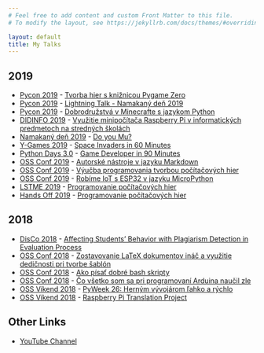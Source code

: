 ```yaml
---
# Feel free to add content and custom Front Matter to this file.
# To modify the layout, see https://jekyllrb.com/docs/themes/#overriding-theme-defaults

layout: default
title: My Talks
---
```


<!--{% assign slides = site.pages | where: "layout", "slide" | sort: "date" %}-->
<!--{% for item in slides %}-->
<!--<li>{{ item.title }}</li>-->
<!--{% endfor %}-->

## 2019

* [Pycon 2019](https://2019.pycon.sk/sk/) - [Tvorba hier s knižnicou Pygame Zero](2019/pycon/slides.html)
* [Pycon 2019](https://2019.pycon.sk/sk/) - [Lightning Talk - Namakaný deň 2019](2019/pycon/lightning.talk-namakany.den.2019.html)
* [Pycon 2019](https://2019.pycon.sk/sk/) - [Dobrodružstvá v Minecrafte s jazykom Python](2019/pycon/workshop-minecraft.html)
* [DIDINFO 2019](hhttp://www.didinfo.net/) - [Využitie minipočítača Raspberry Pi v informatických predmetoch na stredných školách](2019/didinfo/)
* [Namakaný deň 2019](hhttp://www.namakanyden.sk/2019/) - [Do you Mu?](2019/namakany.den/slides.html)
* [Y-Games 2019](https://yzone.sk/ygames-2019) - [Space Invaders in 60 Minutes](2019/y-games/slides.html)
* [Python Days 3.0](https://spsmt.sk/2019/06/10/python-days-3-0/) - [Game Developer in 90 Minutes](2019/06-python.days/slides.html)
* [OSS Conf 2019](http://ossconf.soit.sk/) - [Autorské nástroje v jazyku Markdown](2019/07-oss.conf/autorske.nastroje.v.jazyku.markdown.html)
* [OSS Conf 2019](http://ossconf.soit.sk/) - [Výučba programovania tvorbou počítačových hier](2019/07-oss.conf/vyucba.programovania.tvorbou.pocitacovych.hier.html)
* [OSS Conf 2019](http://ossconf.soit.sk/) - [Robíme IoT s ESP32 v jazyku MicroPython](2019/07-oss.conf/iot.with.esp32.html)
* [LSTME 2019](http://www.lstme.sk/) - [Programovanie počítačových hier](2019/08-lstme/slides.html)
* [Hands Off 2019](http://kpi.pages.kpi.fei.tuke.sk/hands-off/) - [Programovanie počítačových hier](2019/10-hands.off/slides.html)

## 2018

* [DisCo 2018](http://disconference.eu/) - [Affecting Students’ Behavior with Plagiarism Detection in Evaluation Process](2018/disco.html)
* [OSS Conf 2018](http://ossconf.soit.sk/) - [Zostavovanie LaTeX dokumentov ináč a využitie dedičnosti pri tvorbe šablón](2018/ossconf-tipy.pre.pracu.s.latexom.html)
* [OSS Conf 2018](http://ossconf.soit.sk/) - [Ako písať dobré bash skripty](2018/ossconf-piseme.dobre.bash.skripty.html)
* [OSS Conf 2018](http://ossconf.soit.sk/) - [Čo všetko som sa pri programovaní Arduina naučil zle](2018/ossconf-arduino.wrong.html)
* [OSS Víkend 2018](https://ossvikend.sk/) - [PyWeek 26: Herným vývojárom ľahko a rýchlo](2018/ossvikend-pyweek.html)
* [OSS Víkend 2018](https://ossvikend.sk/) - [Raspberry Pi Translation Project](2018/ossvikend-translators.html)

## Other Links

* [YouTube Channel](https://www.youtube.com/user/bletvaska)
